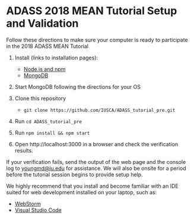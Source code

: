 # ADASS 2018 MEAN Tutorial Setup and Validation

Follow these directions to make sure your computer is ready to participate in the 2018 ADASS MEAN Tutorial

1. Install (links to installation pages):
   * [Node.js and npm](https://nodejs.org/en/download/)  
   * [MongoDB](https://docs.mongodb.com/manual/administration/install-community/)
  
2. Start MongoDB following the directions for your OS
3. Clone this repository
   * `git clone https://github.com/IUSCA/ADASS_tutorial_pre.git`
  
4. Run `cd ADASS_tutorial_pre`
5. Run `npm install && npm start`
6. Open http://localhost:3000 in a browser and check the verification results.  

If your verification fails, send the output of the web page and the console log to [youngmd@iu.edu](mailto:youngmd@iu.edu?subject=ADASS%20Tutorial%202018) for assistance.  We will also be onsite for a period before the tutorial session begins to provide setup help.

We highly recommend that you install and become familiar with an IDE suited for web development installed on your laptop, such as:

*  [WebStorm](https://www.jetbrains.com/webstorm/)
*  [Visual Studio Code](https://code.visualstudio.com/)

